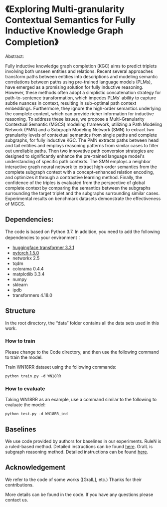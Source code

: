 # 《Exploring Multi-granularity Contextual Semantics for Fully Inductive Knowledge Graph Completion》

Abstract: 

Fully inductive knowledge graph completion (KGC) aims to predict triplets involving both unseen entities and relations. Recent several approaches transform paths between entities into descriptions and modeling semantic correlations between paths using pre-trained language models (PLMs), have emerged as a promising solution for fully inductive reasoning. However, these methods often adopt a simplistic concatenation strategy for path-to-sentence transformation, which impedes PLMs' ability to capture subtle nuances in context, resulting in sub-optimal path context embeddings. Furthermore, they ignore the high-order semantics underlying the complete context, which can provide richer information for inductive reasoning. To address these issues, we propose a Multi-Granularity Contextual Semantic (MGCS) modeling framework, utilizing a Path Modeling Network (PMN) and a Subgraph Modeling Network (SMN) to extract two granularity levels of contextual semantics from single paths and complete subgraphs, for fully inductive KGC. The PMN extracts paths between head and tail entities and employs reasoning patterns from similar cases to filter out unreliable paths. Then two innovative path conversion strategies are designed to significantly enhance the pre-trained language model's understanding of specific path contexts. The SMN employs a neighbor interactive graph neural network to extract high-order semantics from the complete subgraph context with a concept-enhanced relation encoding, and optimizes it through a contrastive learning method. Finally, the confidence of the triples is evaluated from the perspective of global complete context by comparing the semantics between the subgraphs surrounding the target triplet and the subgraphs surrounding similar cases. Experimental results on benchmark datasets demonstrate the effectiveness of MGCS. 




## Dependencies:
The code is based on Python 3.7. In addition, you need to add the following dependencies to your environment：
- [huggingface transformer 3.3.1](https://github.com/huggingface/transformers)
- [pytorch 1.5.0](https://pytorch.org/)
- networkx 2.5
- tqdm
- colorama 0.4.4
- matplotlib 3.3.4
- numpy
- sklearn
- ipdb
- transformers 4.18.0

## Structure

In the root directory, the “data” folder contains all the data sets used in this work.

### How to train
Please change to the Code directory, and then use the following command to train the model.

Train WN18RR dataset using the following commands:

```shell script
python train.py -d WN18RR 

```

### How to evaluate 

Taking WN18RR as an example, use a command similar to the following to evaluate the model:

```shell script
python test.py -d WN18RR_ind

```


## Baselines
We use code provided by authors for baselines in our experiments.
RuleN is a ruled-based method. Detailed instructions can be found [here](http://web.informatik.uni-mannheim.de/RuleN/).
GraIL is subgraph reasoning method. Detailed instructions can be found [here](https://github.com/kkteru/grail).

## Acknowledgement
We refer to the code of some works ([GraIL], etc.) Thanks for their contributions.

More details can be found in the code. If you have any questions please contact us.
